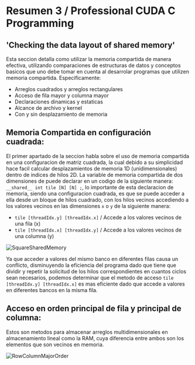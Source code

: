 # Resumen 3 / Professional CUDA C Programming
## 'Checking the data layout of shared memory'

Esta seccion detalla como utilizar la memoria compartida de manera efectiva, utilizando comparaciones de estructuras de datos y conceptos basicos que uno debe tomar en cuenta al desarrolar programas que utilizen memoria compartida.
Especificamente:
- Arreglos cuadrados y arreglos rectangulares
- Acceso de fila mayor y columna mayor
- Declaraciones dinamicas y estaticas
- Alcance de archivo y kernel
- Con y sin desplazamiento de memoria

## Memoria Compartida en configuración cuadrada:
El primer apartado de la seccion habla sobre el uso de memoria compartida en una configuracion de matriz cuadrada, la cual debido a su simplicidad hace facil calcular desplazamientos de memoria 1D (unidimensionales) dentro de indices de hilos 2D.
La variable de memoria compartida de dos dimensiones de puede declarar en un codigo de la siguiente manera: `__shared__ int tile [N] [N] ;`, lo importante de esta declaracion de memoria, siendo una configuracion cuadrada, es que se puede acceder a ella desde un bloque de hilos cuadrado, con los hilos vecinos accediendo a los valores vecinos en las dimensiones `x` o `y` de la siguiente manera:

* `tile [threadIdx.y] [threadIdx.x]` / Accede a los valores vecinos de una fila (x)
* `tile [threadIdx.x] [threadIdx.y]` / Accede a los valores vecinos de una columna (y)

![SquareSharedMemory]("../Resources/SquareSharedMemory.png")

Ya que acceder a valores del mismo banco en diferentes filas causa un conflicto, disminuyendo la eficiencia del programa dado que tiene que dividir y repetir la solicitud de los hilos correspondientes en cuantos ciclos sean necesarios, podemos determinar que el metodo de acceso `tile [threadIdx.y] [threadIdx.x]` es mas eficiente dado que accede a valores en diferentes bancos en la misma fila.

## Acceso en orden principal de fila y principal de columna:
Estos son metodos para almacenar arreglos multidimensionales en almacenamiento lineal como la RAM, cuya diferencia entre ambos son los elementos que son vecinos en memoria.

![RowColumnMajorOrder]("../../../Resources/OrdenPrincipalColumnaFila.png")



